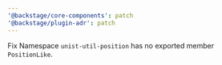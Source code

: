 ```yaml
---
'@backstage/core-components': patch
'@backstage/plugin-adr': patch
---
```


Fix Namespace `unist-util-position` has no exported member `PositionLike`.
